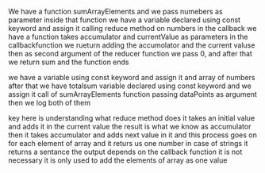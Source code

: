 We have a function sumArrayElements and we pass numebers as parameter inside that function we have a variable declared using const keyword and assign it calling reduce method on numbers in the callback we have a function takes accumulator and currentValue as parameters in the callbackfunction we rueturn adding the accumolator and the current valuse then as second argument of the reducer function we pass 0, and after that we return sum and the function ends

we have a variable using const keyword and assign it and array of numbers after that we have totalsum variable declared using const keyword and we assign it call of sumArrayElements function passing dataPoints as argument then we log both of them

key here is understanding what reduce method does it takes an initial value and adds it in the current value the result is what we know as accumulator then it takes accumulator and adds next value in it and this process goes on for each element of array and it returs us one number in case of strings it returns a sentance the output depends on the callback function it is not necessary it is only used to add the elements of array as one value